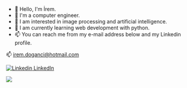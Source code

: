 - 👋 Hello, I'm İrem.
- 💞️ I'm a computer engineer.
- 👀 I am interested in image processing and artificial intelligence.
- 🌱 I am currently learning web development with python.
- 📫 You can reach me from my e-mail address below and my Linkedin profile.

📫 irem.doganci@hotmail.com 


[![Linkedin](https://i.stack.imgur.com/gVE0j.png) LinkedIn](https://www.linkedin.com/in/iremdoganci/)




<img src="{https://img.shields.io/badge/Python-FFD43B?style=for-the-badge&logo=python&logoColor=darkgreen}" />
